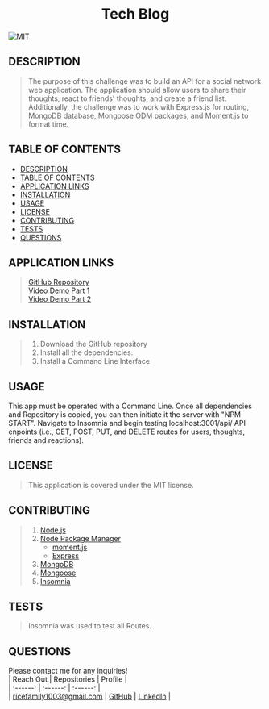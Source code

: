 
# <div align="center">**Tech Blog**</div>   
![MIT](https://img.shields.io/badge/License-MIT-blue.svg)  
  
## **DESCRIPTION**   
>  The purpose of this challenge was to build an API for a social network web application. The application should allow users to share their thoughts, react to friends' thoughts, and create a friend list. Additionally, the challenge was to work with Express.js for routing, MongoDB database, Mongoose ODM packages, and Moment.js to format time.
  
## **TABLE OF CONTENTS**  
* [DESCRIPTION](#DESCRIPTION)  
* [TABLE OF CONTENTS](#TABLE-OF-CONTENTS)  
* [APPLICATION LINKS](#APPLICATION-LINKS) 
* [INSTALLATION](#INSTALLATION)  
* [USAGE](#USAGE)  
* [LICENSE](#LICENSE)  
* [CONTRIBUTING](#CONTRIBUTING)  
* [TESTS](#TESTS)  
* [QUESTIONS](#QUESTIONS)  
  
## **APPLICATION LINKS** 
> [GitHub Repository](https://github.com/jeremyrice98/social-network-api)   
> [Video Demo Part 1](https://drive.google.com/file/d/1KggJ2ygXGxMWsR2zKeA8jIUGw6esDV5m/view)  
> [Video Demo Part 2](https://drive.google.com/file/d/10A6NEGanpdrX7eQG_Ep9ThiR1xkyLwFQ/view)  
 
  
## **INSTALLATION**   
>  1. Download the GitHub repository
>  2. Install all the dependencies.
>  3. Install a Command Line Interface
  
## **USAGE**  
This app must be operated with a Command Line.  Once all dependencies and Repository is copied, you can then initiate it the server with "NPM START".  Navigate to Insomnia and begin testing localhost:3001/api/ API enpoints (i.e., GET, POST, PUT, and DELETE routes for users, thoughts, friends and reactions). 
  
## **LICENSE**  
> This application is covered under the MIT license.
  
## **CONTRIBUTING**  
> 1. [Node.js](https://nodejs.org/en/)
> 2. [Node Package Manager](https://www.npmjs.com/)
>     - [moment.js](https://momentjs.com/)
>     - [Express](https://www.npmjs.com/package/express)
> 3. [MongoDB](https://www.mongodb.com/)
> 4. [Mongoose](https://mongoosejs.com/)
> 5. [Insomnia](https://insomnia.rest/)


  
## **TESTS**  
> Insomnia was used to test all Routes.    

  
## **QUESTIONS**  
Please contact me for any inquiries!  
| Reach Out | Repositories | Profile |  
| :------: | :------: |  :------: |  
| <ricefamily1003@gmail.com> | [GitHub](https://github.com/jeremyrice98?tab=repositories) |  [LinkedIn](https://www.linkedin.com/in/jeremy-rice-99055113/) |   